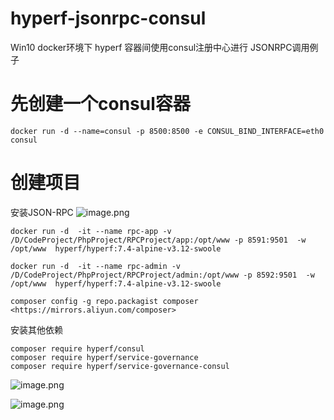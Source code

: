 # hyperf-jsonrpc-consul

Win10 docker环境下  hyperf 容器间使用consul注册中心进行 JSONRPC调用例子

# 先创建一个consul容器
```
docker run -d --name=consul -p 8500:8500 -e CONSUL_BIND_INTERFACE=eth0 consul
```

# 创建项目

安装JSON-RPC
![image.png](https://p3-juejin.byteimg.com/tos-cn-i-k3u1fbpfcp/f248f2b4cf90499f9528dba04754d1b6~tplv-k3u1fbpfcp-watermark.image?)

```
docker run -d  -it --name rpc-app -v /D/CodeProject/PhpProject/RPCProject/app:/opt/www -p 8591:9501  -w /opt/www  hyperf/hyperf:7.4-alpine-v3.12-swoole
```
```
docker run -d  -it --name rpc-admin -v /D/CodeProject/PhpProject/RPCProject/admin:/opt/www -p 8592:9501  -w /opt/www  hyperf/hyperf:7.4-alpine-v3.12-swoole
```

```
composer config -g repo.packagist composer <https://mirrors.aliyun.com/composer>
```
安装其他依赖

```
composer require hyperf/consul
composer require hyperf/service-governance
composer require hyperf/service-governance-consul
```
![image.png](https://p6-juejin.byteimg.com/tos-cn-i-k3u1fbpfcp/8496666e92ec4811897af824de2bceaa~tplv-k3u1fbpfcp-watermark.image?)

![image.png](https://p1-juejin.byteimg.com/tos-cn-i-k3u1fbpfcp/4eff50cfd95e4d8ca03ab3b0b233af9f~tplv-k3u1fbpfcp-watermark.image?)
